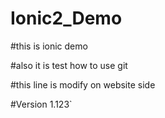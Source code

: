 # Ionic2_Demo

#this is ionic demo

#also it is test how to use git

#this line is modify on website side

#Version 1.123`
